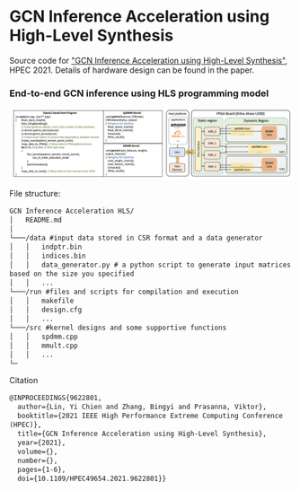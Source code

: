 # GCN Inference Acceleration using High-Level Synthesis

Source code for ["GCN Inference Acceleration using High-Level Synthesis"](https://ieeexplore.ieee.org/document/9622801), HPEC 2021.
Details of hardware design can be found in the paper.

### End-to-end GCN inference using HLS programming model
![end-to-end](https://github.com/jasonlin316/GCN-Inference-Acceleration-HLS/blob/main/pic/e2e.png)

File structure:
```
GCN Inference Acceleration HLS/
│   README.md
│
└───/data #input data stored in CSR format and a data generator
│   │   indptr.bin
│   │   indices.bin
│   │   data_generator.py # a python script to generate input matrices based on the size you specified
│   │   ...
└───/run #files and scripts for compilation and execution
│   │   makefile
│   │   design.cfg
│   │   ...
└───/src #kernel designs and some supportive functions
│   │   spdmm.cpp
│   │   mmult.cpp
│   │   ...
└─
```

Citation
```
@INPROCEEDINGS{9622801,
  author={Lin, Yi Chien and Zhang, Bingyi and Prasanna, Viktor},
  booktitle={2021 IEEE High Performance Extreme Computing Conference (HPEC)}, 
  title={GCN Inference Acceleration using High-Level Synthesis}, 
  year={2021},
  volume={},
  number={},
  pages={1-6},
  doi={10.1109/HPEC49654.2021.9622801}}

```
